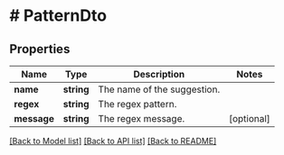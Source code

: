 # # PatternDto

## Properties

Name | Type | Description | Notes
------------ | ------------- | ------------- | -------------
**name** | **string** | The name of the suggestion. |
**regex** | **string** | The regex pattern. |
**message** | **string** | The regex message. | [optional]

[[Back to Model list]](../../README.md#models) [[Back to API list]](../../README.md#endpoints) [[Back to README]](../../README.md)
